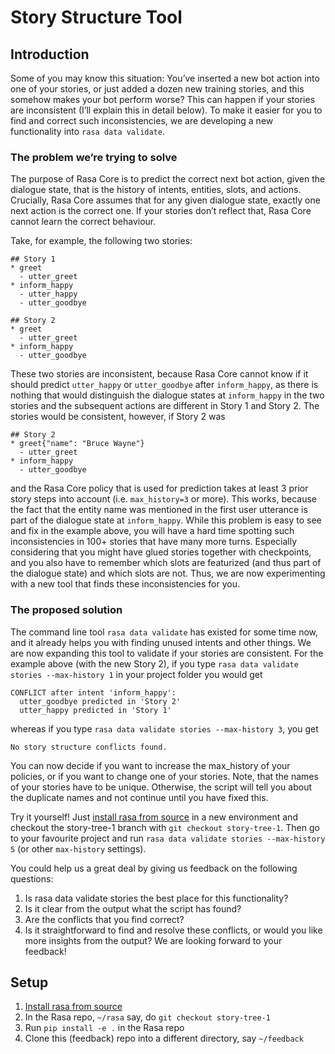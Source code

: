 # Story Structure Tool

## Introduction

Some of you may know this situation: You’ve inserted a new bot action into one of your stories, or just added a dozen new training stories, and this somehow makes your bot perform worse? This can happen if your stories are inconsistent (I’ll explain this in detail below). 
To make it easier for you to find and correct such inconsistencies, we are developing a new functionality into `rasa data validate`.

### The problem we’re trying to solve
The purpose of Rasa Core is to predict the correct next bot action, given the dialogue state, that is the history of intents, entities, slots, and actions. 
Crucially, Rasa Core assumes that for any given dialogue state, exactly one next action is the correct one. 
If your stories don’t reflect that, Rasa Core cannot learn the correct behaviour.

Take, for example, the following two stories:
```
## Story 1
* greet
  - utter_greet
* inform_happy
  - utter_happy
  - utter_goodbye

## Story 2
* greet
  - utter_greet
* inform_happy
  - utter_goodbye
```
These two stories are inconsistent, because Rasa Core cannot know if it should predict `utter_happy` or `utter_goodbye` after `inform_happy`, as there is nothing that would distinguish the dialogue states at `inform_happy` in the two stories and the subsequent actions are different in Story 1 and Story 2. The stories would be consistent, however, if Story 2 was
```
## Story 2
* greet{"name": "Bruce Wayne"}
  - utter_greet
* inform_happy
  - utter_goodbye
```
and the Rasa Core policy that is used for prediction takes at least 3 prior story steps into account (i.e. `max_history=3` or more). 
This works, because the fact that the entity name was mentioned in the first user utterance is part of the dialogue state at `inform_happy`.
While this problem is easy to see and fix in the example above, you will have a hard time spotting such inconsistencies in 100+ stories that have many more turns. 
Especially considering that you might have glued stories together with checkpoints, and you also have to remember which slots are featurized (and thus part of the dialogue state) and which slots are not. 
Thus, we are now experimenting with a new tool that finds these inconsistencies for you.

### The proposed solution
The command line tool `rasa data validate` has existed for some time now, and it already helps you with finding unused intents and other things. 
We are now expanding this tool to validate if your stories are consistent.
For the example above (with the new Story 2), if you type `rasa data validate stories --max-history 1` in your project folder you would get
```
CONFLICT after intent 'inform_happy':
  utter_goodbye predicted in 'Story 2'
  utter_happy predicted in 'Story 1'
```
whereas if you type `rasa data validate stories --max-history 3`, you get
```
No story structure conflicts found.
```
You can now decide if you want to increase the max_history of your policies, or if you want to change one of your stories.
Note, that the names of your stories have to be unique. Otherwise, the script will tell you about the duplicate names and not continue until you have fixed this.

Try it yourself! Just [install rasa from source](https://rasa.com/docs/rasa/user-guide/installation/#building-from-source) in a new environment and checkout the story-tree-1 branch with `git checkout story-tree-1`. 
Then go to your favourite project and run `rasa data validate stories --max-history 5` (or other `max-history` settings).

You could help us a great deal by giving us feedback on the following questions:
1. Is rasa data validate stories the best place for this functionality?
2. Is it clear from the output what the script has found?
3. Are the conflicts that you find correct?
4. Is it straightforward to find and resolve these conflicts, or would you like more insights from the output?
We are looking forward to your feedback!

## Setup

1. [Install rasa from source](https://rasa.com/docs/rasa/user-guide/installation/#building-from-source)
2. In the Rasa repo, `~/rasa` say, do `git checkout story-tree-1`
3. Run `pip install -e .` in the Rasa repo
4. Clone this (feedback) repo into a different directory, say `~/feedback`
